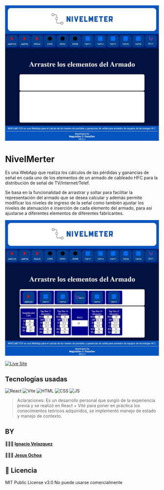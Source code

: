 ![Imagen del proyecto](https://github.com/jignaciovelazquez/grilla-react-1/blob/master/public/assets/Front_NIVELMETER.jpg)

# NivelMerter

Es una WebApp que realiza los cálculos de las pérdidas y ganancias de señal en cada uno de los elementos de un armado de cableado HFC para la distribución de señal de TV/Internet/Telef.

Se basa en la funcionalidad de arrastrar y soltar para facilitar la representación del armado que se desea calcular y además permite modificar los niveles de ingreso de la señal como también ajustar los niveles de atenuación e inserción de cada elemento del armado, para así ajustarse a diferentes elementos de diferentes fabricantes.

![Imagen del proyecto](https://github.com/jignaciovelazquez/grilla-react-1/blob/master/public/assets/Funci_NIVELMETER.jpg)

[![Live Site](https://img.shields.io/static/v1?label=&message=Live%20Site%20Coming%20soon&color=6cccb4&style=for-the-badge)](https://github.com/jignaciovelazquez/grilla-react-1)

## Tecnologías usadas
![React](https://img.shields.io/static/v1?label=&message=React&color=blue&logo=react&logoColor=white&style=for-the-badge)
![Vite](https://img.shields.io/static/v1?label=&message=Vite&color=blue&logo=Vite&logoColor=white&style=for-the-badge)
![HTML](https://img.shields.io/static/v1?label=&message=Html&color=orange&logo=html5&logoColor=white&style=for-the-badge)
![CSS](https://img.shields.io/static/v1?label=&message=css&color=blue&logo=css3&logoColor=white&style=for-the-badge)
![JS](https://img.shields.io/static/v1?label=&message=js&color=yellow&logo=javascript&logoColor=white&style=for-the-badge)

> Aclaraciones:
> Es un desarrollo personal que surgió de la experiencia previa y se realizó en React + Vite para poner en práctica los conocimientos teóricos adquiridos, se implementó manejo de estado y manejo de contexto. 

## BY

#### 👨🏻‍🏫 [Ignacio Velazquez](https://github.com/jignaciovelazquez)
 
#### 👨🏻‍🏫 [Jesus Ochoa](https://github.com/YisusW)
 

## 📄 Licencia 

MIT Public License v3.0
No puede usarse comercialmente
